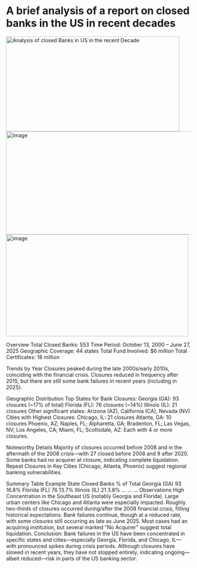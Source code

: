 # A brief analysis of a report on closed banks in the US in recent decades
<img width="472" height="259" alt="Analysis of closed Banks in US in the recent Decade" src="https://github.com/user-attachments/assets/4f9be2f8-53ca-419d-a15f-c3d920d6d79b" />
<img width="509" height="281" alt="image" src="https://github.com/user-attachments/assets/c1b579a1-64ca-4c7b-a1f6-3e971132a46e" />

<img width="497" height="278" alt="image" src="https://github.com/user-attachments/assets/0ba00b79-4077-4646-9c8e-8e2d14dea9d0" />


Overview
Total Closed Banks: 553
Time Period: October 13, 2000 – June 27, 2025
Geographic Coverage: 44 states
Total Fund Involved: $6 million
Total Certificates: 18 million

Trends by Year
Closures peaked during the late 2000s/early 2010s, coinciding with the financial crisis.
Closures reduced in frequency after 2015, but there are still some bank failures in recent years (including in 2025).

Geographic Distribution
Top States for Bank Closures:
Georgia (GA): 93 closures (~17% of total)
Florida (FL): 76 closures (~14%)
Illinois (IL): 21 closures
Other significant states: Arizona (AZ), California (CA), Nevada (NV)
Cities with Highest Closures:
Chicago, IL: 21 closures
Atlanta, GA: 10 closures
Phoenix, AZ; Naples, FL; Alpharetta, GA; Bradenton, FL; Las Vegas, NV; Los Angeles, CA; Miami, FL; Scottsdale, AZ: Each with 4 or more closures.

Noteworthy Details
Majority of closures occurred before 2008 and in the aftermath of the 2008 crisis—with 27 closed before 2008 and 9 after 2020.
Some banks had no acquirer at closure, indicating complete liquidation.
Repeat Closures in Key Cities (Chicago, Atlanta, Phoenix) suggest regional banking vulnerabilities.

Summary Table Example
State	Closed Banks	% of Total
Georgia (GA)	93	16.8%
Florida (FL)	76	13.7%
Illinois (IL)	21	3.8%
...	...	...
Observations
High Concentration in the Southeast US (notably Georgia and Florida).
Large urban centers like Chicago and Atlanta were especially impacted.
Roughly two-thirds of closures occurred during/after the 2008 financial crisis, fitting historical expectations.
Bank failures continue, though at a reduced rate, with some closures still occurring as late as June 2025.
Most cases had an acquiring institution, but several marked "No Acquirer" suggest total liquidation.
Conclusion:
Bank failures in the US have been concentrated in specific states and cities—especially Georgia, Florida, and Chicago, IL—with pronounced spikes during crisis periods. Although closures have slowed in recent years, they have not stopped entirely, indicating ongoing—albeit reduced—risk in parts of the US banking sector.
